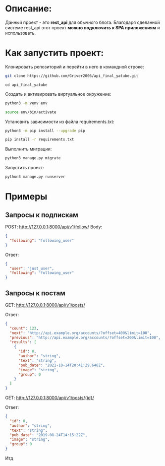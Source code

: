 # Описание:
Данный проект - это **rest_api** для обычного блога. Благодаря сделанной системе rest_api этот проект **можно подключить к SPA приложениям** и использовать.

# Как запустить проект:
Клонировать репозиторий и перейти в него в командной строке:
```bash
git clone https://github.com/Griver2006/api_final_yatube.git
```
```
cd api_final_yatube
```
Cоздать и активировать виртуальное окружение:
```bash
python3 -m venv env
```
```bash
source env/bin/activate
```

Установить зависимости из файла requirements.txt:
```bash
python3 -m pip install --upgrade pip
```
```bash
pip install -r requirements.txt
```

Выполнить миграции:
```bash
python3 manage.py migrate
```
Запустить проект:
```bash
python3 manage.py runserver
```

# Примеры
## Запросы к подпискам
POST: http://127.0.0.1:8000/api/v1/follow/
Body: 
```json
{
  "following": "following_user"
}
```

Ответ:
```json
{
  "user": "just_user",
  "following": "following_user"
}
```



## Запросы к постам
GET: http://127.0.0.1:8000/api/v1/posts/

Ответ:
```json
{
  "count": 123,
  "next": "http://api.example.org/accounts/?offset=400&limit=100",
  "previous": "http://api.example.org/accounts/?offset=200&limit=100",
  "results": [
    {
      "id": 0,
      "author": "string",
      "text": "string",
      "pub_date": "2021-10-14T20:41:29.648Z",
      "image": "string",
      "group": 0
    }
  ]
}
```

GET: http://127.0.0.1:8000/api/v1/posts/{id}/

Ответ:
```json
{
  "id": 0,
  "author": "string",
  "text": "string",
  "pub_date": "2019-08-24T14:15:22Z",
  "image": "string",
  "group": 0
}
```


Итд
